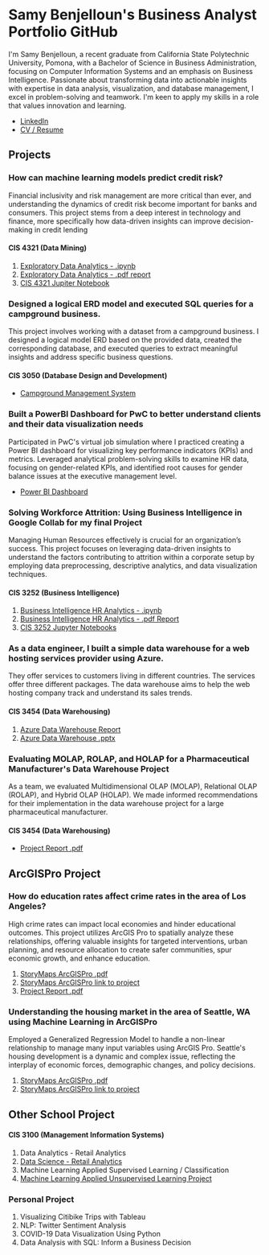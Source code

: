 # Samy Benjelloun's Business Analyst Portfolio GitHub
I'm Samy Benjelloun, a recent graduate from California State Polytechnic University, Pomona, with a Bachelor of Science in Business Administration, focusing on Computer Information Systems and an emphasis on Business Intelligence. Passionate about transforming data into actionable insights with expertise in data analysis, visualization, and database management, I excel in problem-solving and teamwork. I'm keen to apply my skills in a role that values innovation and learning. 

- [LinkedIn](https://www.linkedin.com/in/samy-benjelloun/)
- [CV / Resume](link)
  
## Projects

### How can machine learning models predict credit risk?
Financial inclusivity and risk management are more critical than ever, and understanding the dynamics of credit risk become important for banks and consumers. This project stems from a deep interest in technology and finance, more specifically how data-driven insights can improve decision-making in credit lending
#### CIS 4321 (Data Mining)
1. [Exploratory Data Analytics - .ipynb](Samy_Benjelloun_Final_Project.ipynb)
2. [Exploratory Data Analytics - .pdf report](https://github.com/Titoro1/SamyBen/blob/5000005c21002d496fcf1634f0daddb65237d555/Samy_Benjelloun_FinalProject.pdf)
3. [CIS 4321 Jupiter Notebook](https://drive.google.com/drive/u/0/folders/1YEdJsOgrto6UwvY2L2aE9AaZgifp5QRP)


### Designed a logical ERD model and executed SQL queries for a campground business.
This project involves working with a dataset from a campground business. I designed
a logical model ERD based on the provided data, created the corresponding database, and executed
queries to extract meaningful insights and address specific business questions.
#### CIS 3050 (Database Design and Development)
- [Campground Management System](https://github.com/Titoro1/SamyBen/blob/28120b6b52e17b1e8b18b5532d91c0fba23e430f/Campground%20Project%20-%20Benjelloun%20S.pdf)

### Built a PowerBI Dashboard for PwC to better understand clients and their data visualization needs
Participated in PwC's virtual job simulation where I practiced creating a Power BI dashboard for visualizing key performance indicators (KPIs) and metrics. Leveraged analytical problem-solving skills to examine HR data, focusing on gender-related KPIs, and identified root causes for gender balance issues at the executive management level.
- [Power BI Dashboard](https://github.com/Titoro1/SamyBen/blob/d0abc4cfa2303d5aca20324eed5c1ea9c200f257/HR%20KPI%20Power%20BI%20(1).pdf)


###  Solving Workforce Attrition: Using Business Intelligence in Google Collab for my final Project
Managing Human Resources effectively is crucial for an organization’s success. This project focuses on leveraging data-driven insights to understand the factors contributing to attrition within a corporate setup by employing data preprocessing, descriptive analytics, and data visualization techniques.
#### CIS 3252 (Business Intelligence)
1. [Business Intelligence HR Analytics - .ipynb](Final_Project_Benjelloun_Samy.ipynb)
2. [Business Intelligence HR Analytics - .pdf Report](https://github.com/Titoro1/SamyBen/blob/7703185069353c4c017e8c828e96f6c76b1eabaf/CIS%203252%20-%20Final%20Project%20Report%20-%20Benjelloun_Samy.pdf) 
3. [CIS 3252 Jupyter Notebooks](https://drive.google.com/drive/u/0/folders/1_N2Xls8uaYpP64GABGZPZXsLenJM3-bS)


### As a data engineer, I built a simple data warehouse for a web hosting services provider using Azure.
They offer services to customers living in different countries. The services offer three different packages. The data warehouse aims to help the web hosting company track and understand its sales trends.
#### CIS 3454 (Data Warehousing)
1. [Azure Data Warehouse Report]()
2. [Azure Data Warehouse .pptx]()


### Evaluating MOLAP, ROLAP, and HOLAP for a Pharmaceutical Manufacturer's Data Warehouse Project
As a team, we evaluated Multidimensional OLAP (MOLAP), Relational OLAP (ROLAP), and Hybrid OLAP (HOLAP). We made informed recommendations for their implementation in the data warehouse project for a large pharmaceutical manufacturer. 
#### CIS 3454 (Data Warehousing)
- [Project Report .pdf](Olap_Mini_project.pdf)

## ArcGISPro Project
### How do education rates affect crime rates in the area of Los Angeles?
High crime rates can impact local economies and hinder educational outcomes. This project utilizes ArcGIS Pro to spatially analyze these relationships, offering valuable insights for targeted interventions, urban planning, and resource allocation to create safer communities, spur economic growth, and enhance education.
1. [StoryMaps ArcGISPro .pdf](ArcGISPro_Final_Group_Project.pdf)
2. [StoryMaps ArcGISPro link to project](https://storymaps.arcgis.com/stories/feb2a3a5b0b04dd79b0436db044eee19)
3. [Project Report .pdf](https://docs.google.com/document/d/1dxjj4csfXm0FnTEC6XUJpStLJf2PTGAx3vMrgv3sHhg/edit?usp=sharing)

### Understanding the housing market in the area of Seattle, WA using Machine Learning in ArcGISPro
Employed a Generalized Regression Model to handle a non-linear relationship to manage many input variables using ArcGIS Pro. Seattle's housing development is a dynamic and complex issue, reflecting the interplay of economic forces, demographic changes, and policy decisions. 
1. [StoryMaps ArcGISPro .pdf]()
2. [StoryMaps ArcGISPro link to project](https://storymaps.arcgis.com/stories/2d63aa1a6a2440c28c2a13fa91162f38)

## Other School Project
#### CIS 3100 (Management Information Systems)
1. Data Analytics - Retail Analytics
2. [Data Science - Retail Analytics](Samy_Benjelloun_Project_5_6,_3100_ulta_quartiles.ipynb)
3. Machine Learning Applied Supervised Learning / Classification
4. [Machine Learning Applied Unsupervised Learning Project](Samy_Benjelloun_commodity_clusters+plotly.ipynb)


### Personal Project 
1. Visualizing Citibike Trips with Tableau
2. NLP: Twitter Sentiment Analysis 
3. COVID-19 Data Visualization Using Python
4. Data Analysis with SQL: Inform a Business Decision
